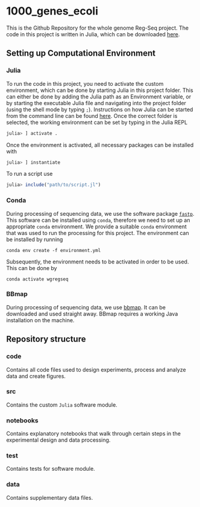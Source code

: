 # 1000_genes_ecoli

This is the Github Repository for the whole genome Reg-Seq project.
The code in this project is written in Julia, which can be downloaded [here](https://julialang.org/downloads/).


## Setting up Computational Environment

### Julia

To run the code in this project, you need to activate the custom environment, which can be done by starting Julia in this project folder. This can either be done by adding the Julia path as an Environment variable, or by starting the executable Julia file and navigating into the project folder (using the shell mode by typing `;`). Instructions on how Julia can be started from the command line can be found [here](https://julialang.org/downloads/platform/). Once the correct folder is selected, the working environment can be set by typing in the Julia REPL

```julia
julia> ] activate .
```

Once the environment is activated, all necessary packages can be installed with

```julia
julia> ] instantiate
```

To run a script use

```julia
julia> include("path/to/script.jl")
```

### Conda

During processing of sequencing data, we use the software package [`fastp`](https://github.com/OpenGene/fastp). This software can be installed using `conda`, therefore we need to set up an
appropriate `conda` environment. We provide a suitable `conda` environment that was used to run the processing for this project. The environment can be installed by running

```
conda env create -f environment.yml
```

Subsequently, the environment needs to be activated in order to be used. This can be done by

```
conda activate wgregseq
```

### BBmap

During processing of sequencing data, we use [bbmap](https://jgi.doe.gov/data-and-tools/software-tools/bbtools/bb-tools-user-guide/installation-guide/). It can be downloaded and used straight away. BBmap requires a working Java installation on the machine.

## Repository structure

### code

Contains all code files used to design experiments, process and analyze data and create figures.

### src

Contains the custom `Julia` software module.

### notebooks

Contains explanatory notebooks that walk through certain steps in the experimental design and data processing.

### test

Contains tests for software module.

### data

Contains supplementary data files.